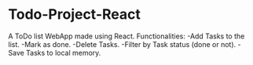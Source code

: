 # Todo-Project-React
A ToDo list WebApp made using React.
Functionalities:
-Add Tasks to the list.
-Mark as done.
-Delete Tasks.
-Filter by Task status (done or not).
-Save Tasks to local memory.
